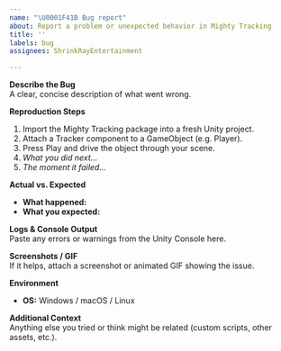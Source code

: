 ```yaml
---
name: "\U0001F41B Bug report"
about: Report a problem or unexpected behavior in Mighty Tracking
title: ''
labels: bug
assignees: ShrinkRayEntertainment

---
```


**Describe the Bug**  
A clear, concise description of what went wrong.

**Reproduction Steps**  
1. Import the Mighty Tracking package into a fresh Unity project.  
2. Attach a Tracker component to a GameObject (e.g. Player).  
3. Press Play and drive the object through your scene.  
4. _What you did next…_  
5. _The moment it failed…_  

**Actual vs. Expected**  
- **What happened:**  
- **What you expected:**  

**Logs & Console Output**  
Paste any errors or warnings from the Unity Console here.

**Screenshots / GIF**  
If it helps, attach a screenshot or animated GIF showing the issue.

**Environment**  
- **OS:** Windows / macOS / Linux  

**Additional Context**  
Anything else you tried or think might be related (custom scripts, other assets, etc.).
